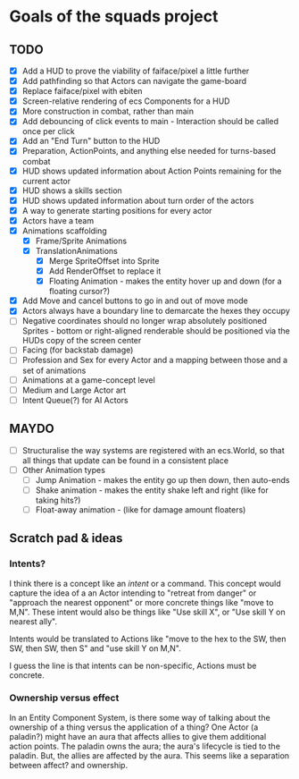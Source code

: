 # Goals of the squads project

## TODO

- [x] Add a HUD to prove the viability of faiface/pixel a little further
- [x] Add pathfinding so that Actors can navigate the game-board
- [x] Replace faiface/pixel with ebiten
- [x] Screen-relative rendering of ecs Components for a HUD
- [x] More construction in combat, rather than main
- [x] Add debouncing of click events to main - Interaction should be called once per click
- [x] Add an "End Turn" button to the HUD
- [x] Preparation, ActionPoints, and anything else needed for turns-based combat
- [x] HUD shows updated information about Action Points remaining for the current actor
- [x] HUD shows a skills section
- [x] HUD shows updated information about turn order of the actors
- [x] A way to generate starting positions for every actor
- [x] Actors have a team
- [x] Animations scaffolding
  - [x] Frame/Sprite Animations
  - [x] TranslationAnimations
    - [x] Merge SpriteOffset into Sprite
    - [x] Add RenderOffset to replace it
    - [x] Floating Animation - makes the entity hover up and down (for a floating cursor?)
- [x] Add Move and cancel buttons to go in and out of move mode
- [x] Actors always have a boundary line to demarcate the hexes they occupy
- [ ] Negative coordinates should no longer wrap absolutely positioned Sprites - bottom or right-aligned renderable should be positioned via the HUDs copy of the screen center
- [ ] Facing (for backstab damage)
- [ ] Profession and Sex for every Actor and a mapping between those and a set of animations
- [ ] Animations at a game-concept level
- [ ] Medium and Large Actor art
- [ ] Intent Queue(?) for AI Actors

## MAYDO
- [ ] Structuralise the way systems are registered with an ecs.World, so that all things that update can be found in a consistent place
- [ ] Other Animation types
  - [ ] Jump Animation - makes the entity go up then down, then auto-ends
  - [ ] Shake animation - makes the entity shake left and right (like for taking hits?)
  - [ ] Float-away animation - (like for damage amount floaters)

## Scratch pad & ideas

### Intents?

I think there is a concept like an _intent_ or a command. This concept would capture the idea of a an Actor intending to "retreat from danger" or "approach the nearest opponent" or more concrete things like "move to M,N". These intent would also be things like "Use skill X", or "Use skill Y on nearest ally".

Intents would be translated to Actions like "move to the hex to the SW, then SW, then SW, then S" and "use skill Y on M,N".

I guess the line is that intents can be non-specific, Actions must be concrete.

### Ownership versus effect

In an Entity Component System, is there some way of talking about the ownership of a thing versus the application of a thing? One Actor (a paladin?) might have an aura that affects allies to give them additional action points. The paladin owns the aura; the aura's lifecycle is tied to the paladin. But, the allies are affected by the aura. This seems like a separation between affect? and ownership.
